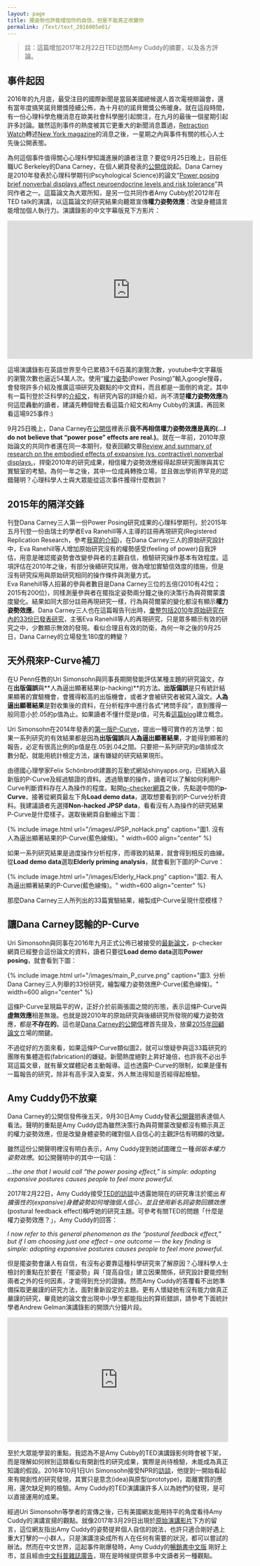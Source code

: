 ```yaml
---
layout: page
title: 擺姿勢也許能增加你的自信，但是不能真正改變你
permalink: /Text/text_2016005e01/
---
```


> 註：這篇增加2017年2月22日TED訪問Amy Cuddy的摘要，以及各方評論。  

## 事件起因
  
2016年的九月底，最受注目的國際新聞是當屆美國總候選人首次電視辯論會，還有當年度搞笑諾貝爾獎陸續公佈，為十月初的諾貝爾獎公佈暖身。就在這段時間，有一份心理科學危機消息在歐美社會科學圈引起關注，在九月的最後一個星期引起許多討論。雖然這則事件的熱度被其它更重大的新聞消息蓋過，[Retraction Watch][1]轉述[New York magazine][2]的消息之後，一星期之內與事件有關的核心人士先後公開表態。  
  
為何這個事件值得關心心理科學知識進展的讀者注意？要從9月25日晚上，目前任職UC Berkeley的Dana Carney，在個人網頁發表的[公開信][4]說起。Dana Carney是2010年發表於心理科學期刊(Pscyhological Science)的論文“[Power posing brief nonverbal displays affect neuroendocrine levels and risk tolerance][3]”共同作者之一。這篇論文為大眾所知，是另一位共同作者Amy Cubby於2012年在TED talk的演講，以這篇論文的研究結果向聽眾宣傳**權力姿勢效應**：改變身體語言能增加個人執行力。演講錄影的中文字幕版見下方影片：  

<iframe width="560" height="315" src="https://www.youtube.com/embed/McE-AuemcFg" frameborder="0" allowfullscreen></iframe>  

這場演講錄影在英語世界至今已累積3千6百萬的瀏覽次數，youtube中文字幕版的瀏覽次數也逼近54萬人次。使用“[權力姿勢](http://lmgtfy.com/?q=%E6%AC%8A%E5%8A%9B%E5%A7%BF%E5%8B%A2#)(Power Posing)”輸入google搜尋，會發現許多介紹及推廣這項研究及觀點的中文資料，而且都是一面倒的肯定。其中有一篇刊登於泛科學的[介紹文][5]，有研究內容的詳細介紹，尚不清楚**權力姿勢效應**為何這麼轟動的讀者，建議先轉個彎去看這篇介紹文和Amy Cubby的演講，再回來看這場925事件:)  
  
9月25日晚上，Dana Carney在[公開信][4]裡表示**我不再相信權力姿勢效應是真的(...I do not believe that “power pose” effects are real.)**。就在一年前，2010年原始論文的共同作者還在同一本期刊，發表回顧文章[Review and summary of research on the embodied effects of expansive (vs. contractive) nonverbal displays.][6]，捍衛2010年的研究成果，相信權力姿勢效應經得起原研究團隊與其它實驗室的考驗。為何一年之後，其中一位成員轉換立場，並且做出學術界罕見的認錯聲明？心理科學人士與大眾能從這次事件獲得什麼教訓？  
  
## 2015年的隔洋交鋒
  
刊登Dana Carney三人第一份Power Posing研究成果的心理科學期刊，於2015年五月刊登一份由瑞士的學者Eva Ranehill等人主導的註冊再現研究(Registered Replication Research，參考[我寫的介紹][7])，在Dana Carney三人的原始研究設計中，Eva Ranehill等人增加原始研究沒有的權勢感受(feeling of power)自我評估，用意是確認擺姿勢會改變參與者的主觀自信，檢驗研究操作基本有效程度。這項評估在2010年之後，有部分後續研究採用，做為增加實驗信效度的措施，但是沒有研究採用與原始研究相同的操作條件與測量方式。  
Eva Ranehill等人招募的參與者數目是Dana Carney三位的五倍(2010有42位；2015有200位)，同樣測量參與者在擺指定姿勢兩分鐘之後的決策行為與荷爾蒙濃度變化。結果如同大部分註冊再現研究一樣，行為與荷爾蒙的變化都沒有顯示**權力姿勢效應**。Dana Carney三人也在這篇報告刊出時，[彙整包括2010年原始研究在內的33份已發表研究][6]，主張Eva Ranehill等人的再現研究，只是眾多顯示有效的研究之中，少數顯示無效的發現。看似合理且有效的防衛，為何一年之後的9月25日，Dana Carney的立場發生180度的轉變？
  
## 天外飛來P-Curve補刀
  
在U Penn任教的Uri Simonsohn與同事長期開發能評估某種主題的研究論文，存在**出版偏誤**與**人為逼出顯著結果(p-hacking)**的方法。**出版偏誤**是只有統計結果顯著的實驗機會，會獲得較高的出版機會，或者才會被研究者被寫入論文。**人為逼出顯著結果**是對收集後的資料，在分析程序中進行各式“拷問手段”，直到獲得一般同意小於.05的p值為止。如果讀者不懂什麼是p值，可先看[這篇blog][8]建立概念。  

Uri Simonsohn在2014年發表的[第一版P-Curve][9]，提出一種可實作的方法學：如果一系列研究的有效結果都是因為**出版偏誤**與**人為逼出顯著結果**，才能得到顯著的報告，必定有很高比例的p值是在.05到.04之間。只要把一系列研究的p值排成次數分配，就能用統計檢定方法，讓有嫌疑的研究結果現形。  

由德國心理學家Felix Schönbrodt建置的互動式網站shinyapps.org，已經納入最新版的P-Curve及經過驗證的資料。透過簡單的操作，讀者可以了解如何利用P-Curve判斷資料存在人為操作的程度。點開[p-checker網頁][16]之後，先點選中間的**p-Curve**，接著從網頁最左下角**Load demo data**，選取想要看到的P-Curve分析資料。我建議讀者先選擇**Non-hacked JPSP data**，看看沒有人為操作的研究結果P-Curve是什麼樣子。選取後網頁自動繪出下圖：

{% include image.html url="/images/JPSP_noHack.png" caption="圖1. 沒有人為逼出顯著結果的P-Curve(藍色線條)。" width=600 align="center" %}

如果一系列研究結果是過度操作分析程序，而導致的結果，就會得到相反的曲線。從**Load demo data**選取**Elderly priming analysis**，就會看到下圖的P-Curve：

{% include image.html url="/images/Elderly_Hack.png" caption="圖2. 有人為逼出顯著結果的P-Curve(藍色線條)。" width=600 align="center" %}

那麼Dana Carney三人所列出的33篇實驗結果，繪製成P-Curve呈現什麼模樣？

## 讓Dana Carney認輸的P-Curve
Uri Simonsohn與同事在2016年九月正式公佈已被接受的[最新論文][10]，p-checker網頁已經整合這份論文的資料，讀者只要從**Load demo data**選取**Power posing**，就會看到下圖：

{% include image.html url="/images/main_P_curve.png" caption="圖3. 分析Dana Carney三人列舉的33份研究，繪製權力姿勢效應P-Curve(藍色線條)。" width=600 align="center" %}

這條P-Curve呈現扁平的W，正好介於前兩張圖之間的形態，表示這條P-Curve與**虛無效應**相差無幾。也就是說2010年的原始研究與後續研究所發現的權力姿勢效應，都是**不存在的**。這也是[Dana Carney的公開信][4]裡首先提及，放棄[2015年回顧論文][6]立場的關鍵。  

不過從好的方面來看，如果這條P-Curve類似圖2，就可以懷疑參與這33篇研究的團隊有集體造假(fabrication)的嫌疑。新聞熱度絕對上昇好幾倍，也許我不必出手寫這篇文章，就有華文媒體記者主動報導。這也透露P-Curve的限制，如果是僅有一篇報告的研究，除非有高手深入查案，外人無法得知是否經得起檢驗。

## Amy Cuddy仍不放棄
Dana Carney的公開信發佈後五天，9月30日Amy Cuddy發表[公開聲明][14]表達個人看法。聲明的重點是Amy Cuddy認為雖然決策行為與荷爾蒙改變都沒有顯示真正的權力姿勢效應，但是改變身體姿勢的確對個人自信心的主觀評估有明顯的改變。

雖然這份公開聲明裡沒有明白表示，Amy Cuddy提到她試圖確立一種*弱版本權力姿勢效應*。如公開聲明中的其中一句話：

*...the one that I would call “the power posing effect,” is simple: adopting expansive postures causes people to feel more powerful.*

2017年2月22日，Amy Cuddy接受[TED的訪談][16]中透露她現在的研究專注於擺出*有擴張性的(expansive)*身體姿勢如何增強個人信心，並且使用新名詞*姿勢回饋效應*(postural feedback effect)稱呼她的研究主題。可參考有關TED的問題「什麼是權力姿勢效應？」，Amy Cuddy的回答：

*I now refer to this general phenomenon as the “postural feedback effect,” but if I am choosing just one effect – one outcome — the key finding is simple: adopting expansive postures causes people to feel more powerful.*

但是擺姿勢會讓人有自信，有沒有必要靠這種科學研究來了解原因？心理科學人士檢討的重點在於要在「擺姿勢」與「提高自信」建立因果關係，研究設計要能控制兩者之外的任何因素，才能得到充分的證據。然而Amy Cuddy的答覆看不出她準備採取更嚴謹的研究方法，面對重新設定的主題。更有人懷疑她有沒有能力做真正嚴謹的研究，畢竟她的論文會出現中小學生都能指出的算術錯誤，請參考下面統計學者Andrew Gelman演講錄影的開頭六分鐘片段。

<div style="position:relative;height:0;padding-bottom:56.25%"><iframe src="https://www.youtube.com/embed/fc1hkFC2c1E?rel=0?ecver=2" width="640" height="360" frameborder="0" style="position:absolute;width:100%;height:100%;left:0" allowfullscreen></iframe></div>
  
至於大眾能學習的重點，我認為不是Amy Cubby的TED演講錄影何時會被下架，而是理解如何辨別這類看似有開創性的研究成果，實際是尚待檢驗，未能成為真正知識的假設。2016年10月1日Uri Simonsohn接受NPR的[訪談][15]，他提到一開始看起來有開創性的研究發現，其實只是意念(idea)與原型(prototype)，距離實質的應用，還欠缺足夠的檢驗。Amy Cuddy的TED演講讓許多人以為她們的發現，是可以直接運用的成果。

經過Uri Simonsohn等學者的宣傳之後，已有美國網友能用持平的角度看待Amy Cuddy的演講宣揚的觀點。就像2017年3月29日出現於[原始演講影片][18]下方的留言，這位網友指出Amy Cuddy的姿勢提昇個人自信的說法，也許只適合剛好遇上重大打擊的一小群人，只是演講渲染成所有人在任何有需要的狀況，都可以嘗試的辦法。然而在中文世界，這起事件剛爆發時，Amy Cuddy的[暢銷書中文版][19]
剛好上市，並且經由[中文科普雜誌廣告][20]，現在是時候提供眾多中文讀者另一種觀點。   
  

[1]:http://retractionwatch.com/2016/09/26/yes-power-pose-study-is-flawed-but-shouldnt-be-retracted-says-one-author/

[2]:http://nymag.com/scienceofus/2016/09/power-poses-co-author-i-dont-think-power-poses-are-real.html

[3]:https://www.ncbi.nlm.nih.gov/pubmed/20855902

[4]:http://faculty.haas.berkeley.edu/dana_carney/pdf_My%20position%20on%20power%20poses.pdf

[5]:http://pansci.asia/archives/98176

[6]:http://pss.sagepub.com/content/26/5/657.extract

[7]:http://scchen.com/Text/text_2016004/

[8]:http://mropengate.blogspot.nl/2015/03/hypothesis-testing-p-value.html

[9]:http://papers.ssrn.com/sol3/papers.cfm?abstract_id=2256237

[10]:http://papers.ssrn.com/abstract=2843862

[11]:http://www.p-curve.com/

[12]:https://osf.io/ujpyn

[13]:http://www.p-curve.com/app4/

[14]:http://nymag.com/scienceofus/2016/09/read-amy-cuddys-response-to-power-posing-critiques.html

[15]:http://www.npr.org/2016/10/01/496093672/power-poses-co-author-i-do-not-believe-the-effects-are-real

[16]:http://shinyapps.org/apps/p-checker/

[17]:http://ideas.ted.com/inside-the-debate-about-power-posing-a-q-a-with-amy-cuddy/

[18]:https://www.ted.com/talks/amy_cuddy_your_body_language_shapes_who_you_are

[19]:http://www.books.com.tw/products/0010735568

[20]:http://sa.ylib.com/MagArticle.aspx?Unit=columns&id=3266
